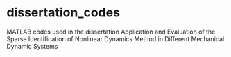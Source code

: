 # dissertation_codes
MATLAB codes used in the dissertation Application and Evaluation of the Sparse Identification of Nonlinear Dynamics Method in Different Mechanical Dynamic Systems
